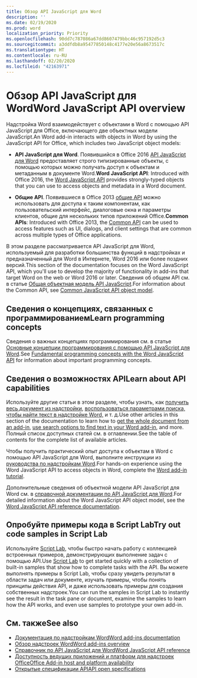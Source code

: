 ```yaml
---
title: Обзор API JavaScript для Word
description: ''
ms.date: 02/19/2020
ms.prod: word
localization_priority: Priority
ms.openlocfilehash: 90dd7c787086a67dd8607479bbc46c957192d5c3
ms.sourcegitcommit: a3ddfdb8a95477850148c4177e20e56a8673517c
ms.translationtype: HT
ms.contentlocale: ru-RU
ms.lasthandoff: 02/20/2020
ms.locfileid: "42163971"
---
```

# <a name="word-javascript-api-overview"></a><span data-ttu-id="1e091-102">Обзор API JavaScript для Word</span><span class="sxs-lookup"><span data-stu-id="1e091-102">Word JavaScript API overview</span></span>

<span data-ttu-id="1e091-103">Надстройка Word взаимодействует с объектами в Word с помощью API JavaScript для Office, включающего две объектных модели JavaScript.</span><span class="sxs-lookup"><span data-stu-id="1e091-103">An Word add-in interacts with objects in Word by using the JavaScript API for Office, which includes two JavaScript object models:</span></span>

* <span data-ttu-id="1e091-104">**API JavaScript для Word**. Появившийся в Office 2016 [API JavaScript для Word](/javascript/api/word) предоставляет строго типизированные объекты, с помощью которых можно получать доступ к объектам и метаданным в документе Word.</span><span class="sxs-lookup"><span data-stu-id="1e091-104">**Word JavaScript API**: Introduced with Office 2016, the [Word JavaScript API](/javascript/api/word) provides strongly-typed objects that you can use to access objects and metadata in a Word document.</span></span> 

* <span data-ttu-id="1e091-105">**Общие API**. Появившиеся в Office 2013 [общие API](/javascript/api/office) можно использовать для доступа к таким компонентам, как пользовательский интерфейс, диалоговые окна и параметры клиентов, общие для нескольких типов приложений Office.</span><span class="sxs-lookup"><span data-stu-id="1e091-105">**Common APIs**: Introduced with Office 2013, the [Common API](/javascript/api/office) can be used to access features such as UI, dialogs, and client settings that are common across multiple types of Office applications.</span></span>

<span data-ttu-id="1e091-106">В этом разделе рассматривается API JavaScript для Word, используемый для разработки большинства функций в надстройках и предназначенный для Word в Интернете, Word 2016 или более поздних версий.</span><span class="sxs-lookup"><span data-stu-id="1e091-106">This section of the documentation focuses on the Word JavaScript API, which you'll use to develop the majority of functionality in add-ins that target Word on the web or Word 2016 or later.</span></span> <span data-ttu-id="1e091-107">Сведения об общем API см. в статье [Общая объектная модель API JavaScript](../../develop/office-javascript-api-object-model.md).</span><span class="sxs-lookup"><span data-stu-id="1e091-107">For information about the Common API, see [Common JavaScript API object model](../../develop/office-javascript-api-object-model.md).</span></span> 

## <a name="learn-programming-concepts"></a><span data-ttu-id="1e091-108">Сведения о концепциях, связанных с программированием</span><span class="sxs-lookup"><span data-stu-id="1e091-108">Learn programming concepts</span></span>

<span data-ttu-id="1e091-109">Сведения о важных концепциях программирования см. в статье [Основные концепции программирования с помощью API JavaScript для Word](../../word/word-add-ins-core-concepts.md).</span><span class="sxs-lookup"><span data-stu-id="1e091-109">See [Fundamental programming concepts with the Word JavaScript API](../../word/word-add-ins-core-concepts.md) for information about important programming concepts.</span></span>
 
## <a name="learn-about-api-capabilities"></a><span data-ttu-id="1e091-110">Сведения о возможностях API</span><span class="sxs-lookup"><span data-stu-id="1e091-110">Learn about API capabilities</span></span>

<span data-ttu-id="1e091-111">Используйте другие статьи в этом разделе, чтобы узнать, как [получить весь документ из надстройки](../../word/get-the-whole-document-from-an-add-in-for-word.md), [воспользоваться параметрами поиска, чтобы найти текст в надстройке Word,](../../word/search-option-guidance.md) и т. д.</span><span class="sxs-lookup"><span data-stu-id="1e091-111">Use other articles in this section of the documentation to learn how to [get the whole document from an add-in](../../word/get-the-whole-document-from-an-add-in-for-word.md), [use search options to find text in your Word add-in](../../word/search-option-guidance.md), and more.</span></span> <span data-ttu-id="1e091-112">Полный список доступных статей см. в оглавлении.</span><span class="sxs-lookup"><span data-stu-id="1e091-112">See the table of contents for the complete list of available articles.</span></span>

<span data-ttu-id="1e091-113">Чтобы получить практический опыт доступа к объектам в Word с помощью API JavaScript для Word, выполните инструкции из [руководства по надстройкам Word](../../tutorials/word-tutorial.md).</span><span class="sxs-lookup"><span data-stu-id="1e091-113">For hands-on experience using the Word JavaScript API to access objects in Word, complete the [Word add-in tutorial](../../tutorials/word-tutorial.md).</span></span> 

<span data-ttu-id="1e091-114">Дополнительные сведения об объектной модели API JavaScript для Word см. в [справочной документации по API JavaScript для Word](/javascript/api/word).</span><span class="sxs-lookup"><span data-stu-id="1e091-114">For detailed information about the Word JavaScript API object model, see the [Word JavaScript API reference documentation](/javascript/api/word).</span></span>

## <a name="try-out-code-samples-in-script-lab"></a><span data-ttu-id="1e091-115">Опробуйте примеры кода в Script Lab</span><span class="sxs-lookup"><span data-stu-id="1e091-115">Try out code samples in Script Lab</span></span>

<span data-ttu-id="1e091-116">Используйте [Script Lab](../../overview/explore-with-script-lab.md), чтобы быстро начать работу с коллекцией встроенных примеров, демонстрирующих выполнение задач с помощью API.</span><span class="sxs-lookup"><span data-stu-id="1e091-116">Use [Script Lab](../../overview/explore-with-script-lab.md) to get started quickly with a collection of built-in samples that show how to complete tasks with the API.</span></span> <span data-ttu-id="1e091-117">Вы можете выполнять примеры в Script Lab, чтобы сразу увидеть результат в области задач или документе, изучать примеры, чтобы понять принципы действия API, и даже использовать примеры для создания собственных надстроек.</span><span class="sxs-lookup"><span data-stu-id="1e091-117">You can run the samples in Script Lab to instantly see the result in the task pane or document, examine the samples to learn how the API works, and even use samples to prototype your own add-in.</span></span>

## <a name="see-also"></a><span data-ttu-id="1e091-118">См. также</span><span class="sxs-lookup"><span data-stu-id="1e091-118">See also</span></span>

- [<span data-ttu-id="1e091-119">Документация по надстройкам Word</span><span class="sxs-lookup"><span data-stu-id="1e091-119">Word add-ins documentation</span></span>](../../word/index.md)
- [<span data-ttu-id="1e091-120">Обзор надстроек Word</span><span class="sxs-lookup"><span data-stu-id="1e091-120">Word add-ins overview</span></span>](../../word/word-add-ins-programming-overview.md)
- [<span data-ttu-id="1e091-121">Справочник по API JavaScript для Word</span><span class="sxs-lookup"><span data-stu-id="1e091-121">Word JavaScript API reference</span></span>](/javascript/api/word)
- [<span data-ttu-id="1e091-122">Доступность ведущих приложений и платформ для надстроек Office</span><span class="sxs-lookup"><span data-stu-id="1e091-122">Office Add-in host and platform availability</span></span>](../../overview/office-add-in-availability.md)
- [<span data-ttu-id="1e091-123">Открытые спецификации API</span><span class="sxs-lookup"><span data-stu-id="1e091-123">API open specifications</span></span>](../openspec/openspec.md)
